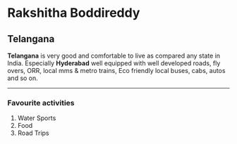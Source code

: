 # Rakshitha Boddireddy
## Telangana
**Telangana** is very good and comfortable to live as compared any state in India. Especially **Hyderabad** well equipped with well developed roads, fly overs, ORR, local mms & metro trains, Eco friendly local buses, cabs, autos and so on. 
***
### Favourite activities
1. Water Sports
2. Food
3. Road Trips

